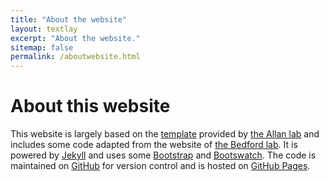 ```yaml
---
title: "About the website"
layout: textlay
excerpt: "About the website."
sitemap: false
permalink: /aboutwebsite.html
---
```


# About this website

This website is largely based on the [template](https://github.com/mpa139/allanlab)
provided by [the Allan lab](http://www.allanlab.org/) and includes some code
adapted from the website of [the Bedford lab](https://bedford.io/). It is powered
by [Jekyll](https://jekyllrb.com) and uses some [Bootstrap](http://www.getbootstrap.com)
and [Bootswatch](http://www.bootswatch.com). The code is maintained on
[GitHub](http://www.github.com) for version control and is hosted on
[GitHub Pages](https://pages.github.com/).
